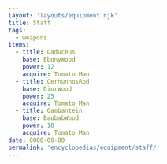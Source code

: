 ```yaml
---
layout: 'layouts/equipment.njk'
title: Staff
tags:
  - weapons
items:
  - title: Caduceus
    base: EbonyWood
    power: 12
    acquire: Tomato Man
  - title: CernunnosRod
    base: DiorWood
    power: 25
    acquire: Tomato Man
  - title: Gambantein
    base: BaobabWood
    power: 10
    acquire: Tomato Man
date: 0000-00-00
permalink: 'encyclopedias/equipment/staff/'
---
```

